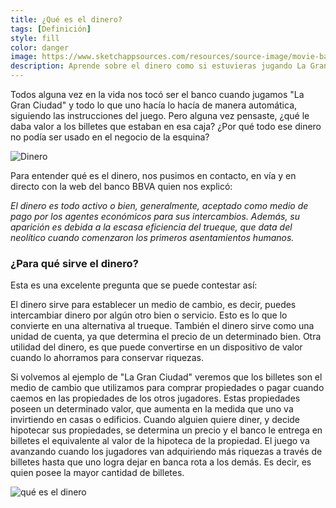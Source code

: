 ```yaml
---
title: ¿Qué es el dinero?
tags: [Definición]
style: fill
color: danger
image: https://www.sketchappsources.com/resources/source-image/movie-badges-jurajjurik.png
description: Aprende sobre el dinero como si estuvieras jugando La Gran Ciudad.
---
```


Todos alguna vez en la vida nos tocó ser el banco cuando jugamos "La Gran Ciudad" y todo lo que uno hacía lo hacía de manera automática, siguiendo las instrucciones del juego. Pero alguna vez pensaste, ¿qué le daba valor a los billetes que estaban en esa caja? ¿Por qué todo ese dinero no podía ser usado en el negocio de la esquina?

![Dinero](https://www.huevadas.net/hacer/memes-y-graficos/uploads/memes/Oct2015/hrhu.jpg)


Para entender qué es el dinero, nos pusimos en contacto, en vía y en directo con la web del banco BBVA quien nos explicó:

*El dinero es todo activo o bien, generalmente, aceptado como medio de pago por los agentes económicos para sus intercambios. Además, su aparición es debida a la escasa eficiencia del trueque, que data del neolítico cuando comenzaron los primeros asentamientos humanos.*


### ¿Para qué sirve el dinero?

Esta es una excelente pregunta que se puede contestar así:

El dinero sirve para establecer un medio de cambio, es decir, puedes intercambiar dinero por algún otro bien o servicio. Esto es lo que lo convierte en una alternativa al trueque. También el dinero sirve como una unidad de cuenta, ya que determina el precio de un determinado bien. Otra utilidad del dinero, es que puede convertirse en un dispositivo de valor cuando lo ahorramos para conservar riquezas.

Si volvemos al ejemplo de "La Gran Ciudad" veremos que los billetes son el medio de cambio que utilizamos para comprar propiedades o pagar cuando caemos en las propiedades de los otros jugadores. Estas propiedades poseen un determinado valor, que aumenta en la medida que uno va invirtiendo en casas o edificios. Cuando alguien quiere diner, y decide hipotecar sus propiedades, se determina un precio y el banco le entrega en billetes el equivalente al valor de la hipoteca de la propiedad. El juego va avanzando cuando los jugadores van adquiriendo más riquezas a través de billetes hasta que uno logra dejar en banca rota a los demás. Es decir, es quien posee la mayor cantidad de billetes.

![qué es el dinero](https://www.codigo13parral.com/wp-content/uploads/2018/03/di-caprio-tirando-billetes.jpg)
